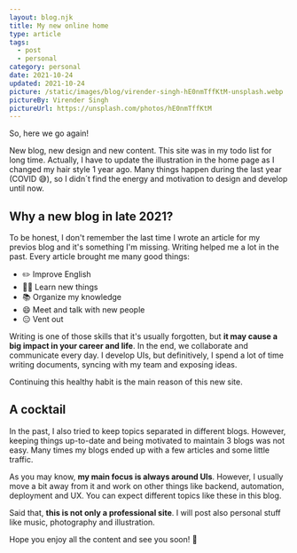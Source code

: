 ```yaml
---
layout: blog.njk
title: My new online home
type: article
tags:
  - post
  - personal
category: personal
date: 2021-10-24
updated: 2021-10-24
picture: /static/images/blog/virender-singh-hE0nmTffKtM-unsplash.webp
pictureBy: Virender Singh
pictureUrl: https://unsplash.com/photos/hE0nmTffKtM
---
```


So, here we go again!

New blog, new design and new content. This site was in my todo list for long time. Actually, I have to update the illustration in the home page as I changed my hair style 1 year ago. Many things happen during the last year (COVID 😅), so I didn´t find the energy and motivation to design and develop until now.

## Why a new blog in late 2021?

To be honest, I don't remember the last time I wrote an article for my previos blog and it's something I'm missing. Writing helped me a lot in the past. Every article brought me many good things:

- ✏️ Improve English
- 🧑‍🚀 Learn new things
- 📚 Organize my knowledge
- 😄 Meet and talk with new people
- 😑 Vent out

Writing is one of those skills that it's usually forgotten, but **it may cause a big impact in your career and life**. In the end, we collaborate and communicate every day. I develop UIs, but definitively, I spend a lot of time writing documents, syncing with my team and exposing ideas.

Continuing this healthy habit is the main reason of this new site.

## A cocktail

In the past, I also tried to keep topics separated in different blogs. However, keeping things up-to-date and being motivated to maintain 3 blogs was not easy. Many times my blogs ended up with a few articles and some little traffic.

As you may know, **my main focus is always around UIs**. However, I usually move a bit away from it and work on other things like backend, automation, deployment and UX. You can expect different topics like these in this blog.

Said that, **this is not only a professional site**. I will post also personal stuff like music, photography and illustration.

Hope you enjoy all the content and see you soon! 👋
